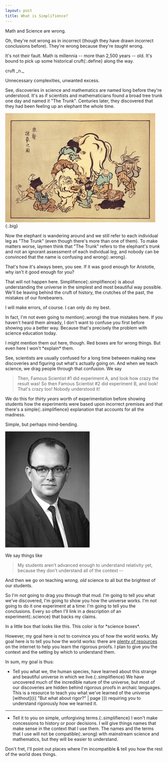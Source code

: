 ```yaml
---
layout: post
title: What is Simplifience?
---
```

Math and Science are wrong.

Oh, they're not wrong as in incorrect (though they have drawn incorrect
conclusions before). They're wrong because they're *taught* wrong.

It's not their fault. Math is millennia -- more than 2,500 years -- old. It's
bound to pick up some historical <span>cruft</span>{:.define} along the way.

<aside markdown="1" class="define">
cruft _n._

Unnecessary complexities, unwanted excess.
</aside>

See, discoveries in science and mathematics are named long before they're
understood. It's as if scientists and mathematicians found a broad tree trunk
one day and named it "The Trunk". Centuries later, they discovered that they had
been feeling up an elephant the whole time.

![Blind monks](/images/elephant.png){:.big}

Now the elephant is wandering around and we still refer to each individual leg
as "The Trunk" (even though there's more than one of them). To make matters
worse, laymen think that "The Trunk" refers to the elephant's *trunk* and not an
ignorant assessment of each individual *leg*, and nobody can be convinced that
the name is confusing and <span>wrong</span>{:.wrong}.

<aside class="wrong">
That's how it's always been, you see.
If it was good enough for Aristotle, why isn't it good enough for you?
</aside>

That will not happen here. <span>Simplifience</span>{:.simplifience} is about
understanding the universe in the simplest and most beautiful way possible.
We'll be leaving behind the cruft of history, the crutches of the past, the
mistakes of our forebearers.

<aside class="simplifience">
I will make errors, of course. I can only do my best.
</aside>

In fact, I'm not even going to *mention*{:.wrong} the true mistakes here. If you
haven't heard them already, I don't want to confuse you first before showing you
a better way. Because that's precisely the problem with science education today.

<aside markdown="1" class="wrong">
I might mention them out here, though. Red boxes are for wrong things. But even
here I won't *explain* them.
</aside>

See, scientists are usually confused for a long time between making new
discoveries and figuring out what's actually going on. And when we teach
science, we drag people through that confusion. We say

> Then, Famous Scientist #1 did experiment A, and look how crazy the result was!
> So then Famous Scientist #2 did experiment B, and look! That's crazy too!
> Nobody understood it!

We do this for *thirty years* worth of experimentation before showing students
how the experiments were based upon incorrect premises and that there's a
<span>simple</span>{:.simplifience} explanation that accounts for all the
madness.

<aside class="simplifience">
Simple, but perhaps mind-bending.
</aside>

![Look! A scientist!](/images/hugheverettiii.jpg)

We say things like

> My students aren't advanced enough to understand relativity yet,
> because they don't understand all of the context --

And then we go on teaching *wrong, old* science to all but the brightest of our
students.

So I'm *not* going to drag you through that mud. I'm going to tell you what
we've discovered, I'm going to show you how the universe works. I'm *not* going
to do it one experiment at a time: I'm going to tell you the conclusions. Every
so often I'll link in a description of an <span>experiment</span>{:.science}
that backs my claims.

<aside markdown="1" class="science">
In a little box that looks like this. This color is for *science boxes*.
</aside>

However, my goal here is not to convince you of how the world works. My goal
here is to tell you how the world works: there are [plenty of
resources](http://mathworld.wolfram.com/) on the internet to help you learn the
rigorous proofs. I plan to give you the context and the setting by which
to understand them.

In sum, my goal is thus:

- <span>Tell you what we, the human species, have learned about this strange
  and beautiful universe in which we live.</span>{:.simplifience} We have
  uncovered much of the incredible nature of the universe, but most of our
  discoveries are hidden behind rigorous proofs in archaic languages.
  This is a resource to teach you what we've learned of the universe
  [without]({{ "But what about rigor?" | page }}) requiring you to
  understand rigorously how we learned it.

<hr class="mark">

- <span>Tell it to you on simple, unforgiving terms.</span>{:.simplifience}
  I won't make concessions to history or poor decisions. I will give things
  names that make sense in the context that I use them. The names and the terms
  that I use will <span>not be compatible</span>{:.wrong} with mainstream
  science and mathematics, but they will be easier to understand.

<aside class="wrong">
Don't fret, I'll point out places where I'm incompatible &amp; tell you how the
rest of the world does things.
</aside>
